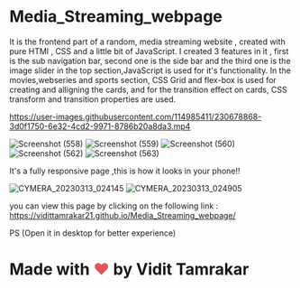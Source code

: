 
# Media_Streaming_webpage
It is the frontend part of a random, media streaming website , created with pure HTMl , CSS and a little bit of JavaScript.
I created 3 features in it , first is the sub navigation bar, second one is the side bar and the third one is the image slider in the top section,JavaScript is used for it's functionality.
In the movies,webseries and sports section, CSS Grid and flex-box is used for creating and alligning the cards, and for the transition effect on cards, CSS transform and transition properties are used.



https://user-images.githubusercontent.com/114985411/230678868-3d0f1750-6e32-4cd2-9971-8786b20a8da3.mp4


![Screenshot (558)](https://user-images.githubusercontent.com/114985411/224761021-3da0fab8-8521-4aa2-b4ea-1f71cf19d2f3.png)
![Screenshot (559)](https://user-images.githubusercontent.com/114985411/224761134-89774caa-60fe-4906-9836-26463b4d17a6.png)
![Screenshot (560)](https://user-images.githubusercontent.com/114985411/224761331-fa48f393-ffdd-4612-b5a5-d7beeb424134.png)
![Screenshot (562)](https://user-images.githubusercontent.com/114985411/224763565-1ca825a5-fc80-4795-9093-29d6f75564dc.png)
![Screenshot (563)](https://user-images.githubusercontent.com/114985411/224764798-ef8f0df9-167a-430e-aacd-3f1bca23265f.png)

It's a fully responsive page ,this is how it looks in your phone!!

![CYMERA_20230313_024145](https://user-images.githubusercontent.com/114985411/224768722-184d02fe-ae3c-4174-b17e-615054cf3282.jpg)
![CYMERA_20230313_024905](https://user-images.githubusercontent.com/114985411/224768802-e2e0be4e-f76e-4811-92e7-0cec9213f8a2.jpg)


you can view this page by clicking on the following link :
 https://vidittamrakar21.github.io/Media_Streaming_webpage/
 
 PS (Open it in desktop for better experience)

# Made with <span style="color: #e25555">❤</span> by Vidit Tamrakar
 
